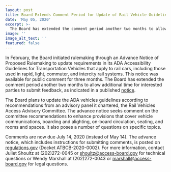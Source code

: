 ```yaml
---
layout: post
title: Board Extends Comment Period for Update of Rail Vehicle Guidelines
date: 'May 05, 2020'
excerpt: >-
  The Board has extended the comment period another two months to allow additional time for interested parties to submit feedback, as indicated in . . . 
image: ''
image_alt_text: ''
featured: false
---
```

In February, the Board initiated rulemaking through an Advance Notice of Proposed Rulemaking to update requirements in its ADA Accessibility Guidelines for Transportation Vehicles that apply to rail cars, including those used in rapid, light, commuter, and intercity rail systems. This notice was available for public comment for three months. The Board has extended the comment period another two months to allow additional time for interested parties to submit feedback, as indicated in a published [notice](https://www.federalregister.gov/d/2020-07292).

The Board plans to update the ADA vehicles guidelines according to recommendations from an advisory panel it chartered, the Rail Vehicles Access Advisory Committee. The advance notice seeks comment on the committee recommendations to enhance provisions that cover vehicle communications, boarding and alighting, on-board circulation, seating, and rooms and spaces. It also poses a number of questions on specific topics.

Comments are now due July 14, 2020 (instead of May 14). The advance notice, which includes instructions for submitting comments, is posted on [regulations.gov](https://www.regulations.gov/docket?D=ATBCB-2020-0002) (Docket ATBCB-2020-0002). For more information, contact Juliet Shoultz at (202)272-0045 or [shoultz@access-board.gov](mailto:shoultz@access-board.gov) for technical questions or Wendy Marshall at (202)272-0043 or [marshall@access-board.gov](mailto:marshall@access-board.gov) for legal questions.
